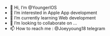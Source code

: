 - 👋 Hi, I’m @YoungerIOS
- 👀 I’m interested in Apple App development
- 🌱 I’m currently learning Web development
- 💞️ I’m looking to collaborate on ...
- 📫 How to reach me : @Joeyyoung18 telegram

<!---
YoungerIOS/YoungerIOS is a ✨ special ✨ repository because its `README.md` (this file) appears on your GitHub profile.
You can click the Preview link to take a look at your changes.
--->
